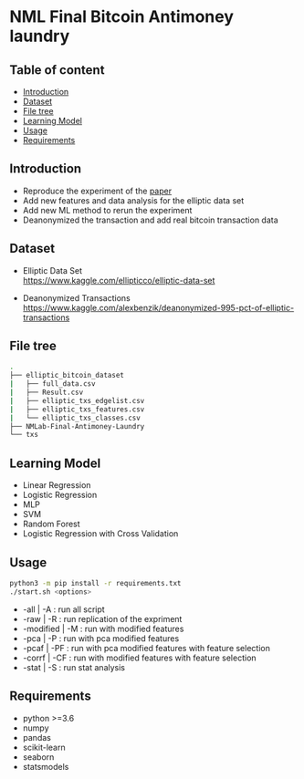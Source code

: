 # NML Final Bitcoin Antimoney laundry

## Table of content
- [Introduction](#introduction)
- [Dataset](#dataset)
- [File tree](#file-tree)
- [Learning Model](#learning-model)
- [Usage](#usage)
- [Requirements](#requirements)

## Introduction
- Reproduce the experiment of the [paper](https://arxiv.org/abs/1908.02591)
- Add new features and data analysis for the elliptic data set
- Add new ML method to rerun the experiment
- Deanonymized the transaction and add real bitcoin transaction data

## Dataset
- Elliptic Data Set  
  https://www.kaggle.com/ellipticco/elliptic-data-set

- Deanonymized Transactions  
  https://www.kaggle.com/alexbenzik/deanonymized-995-pct-of-elliptic-transactions

## File tree
```bash
.
├── elliptic_bitcoin_dataset
|   ├── full_data.csv
|   ├── Result.csv
|   ├── elliptic_txs_edgelist.csv
|   ├── elliptic_txs_features.csv
|   └── elliptic_txs_classes.csv
├── NMLab-Final-Antimoney-Laundry
└── txs
```
## Learning Model
- Linear Regression
- Logistic Regression
- MLP
- SVM
- Random Forest
- Logistic Regression with Cross Validation

## Usage

```bash
python3 -m pip install -r requirements.txt
./start.sh <options>
```
* -all | -A : run all script
* -raw | -R : run replication of the expriment
* -modified | -M : run with modified features
* -pca | -P : run with pca modified features
* -pcaf | -PF : run with pca modified features with feature selection
* -corrf | -CF : run with modified features with feature selection
* -stat | -S : run stat analysis


## Requirements

- python >=3.6
- numpy
- pandas
- scikit-learn
- seaborn
- statsmodels



